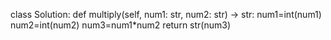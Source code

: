 class Solution:
def multiply(self, num1: str, num2: str) -> str:
num1=int(num1)
num2=int(num2)
num3=num1*num2
return str(num3)